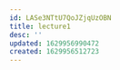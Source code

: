 ```yaml
---
id: LASe3NTtU7QoJZjqUzOBN
title: lecture1
desc: ''
updated: 1629956990472
created: 1629956512723
---
```

